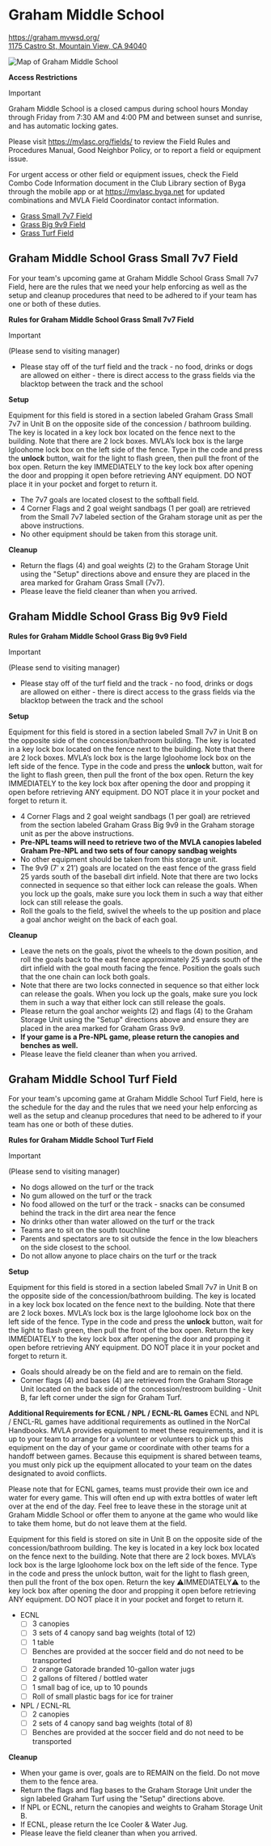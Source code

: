 # Graham Middle School
<https://graham.mvwsd.org/>  
[1175 Castro St, Mountain View, CA 94040](https://maps.app.goo.gl/NUfZqrafMejR5ZiM6)

![Map of Graham Middle School](images/GrahamMiddleSchool/GrahamMiddleSchoolMap.png)

**Access Restrictions**

> [!IMPORTANT]
> Graham Middle School is a closed campus during school hours Monday through Friday from 7:30 AM and 4:00 PM and between sunset and sunrise, and has automatic locking gates.

Please visit <https://mvlasc.org/fields/> to review the Field Rules and Procedures Manual, Good Neighbor Policy, or to report a field or equipment issue.

For urgent access or other field or equipment issues, check the Field Combo Code Information document in the Club Library section of Byga through the mobile app or at <https://mvlasc.byga.net> for updated combinations and MVLA Field Coordinator contact information.

- [Grass Small 7v7 Field](https://github.com/kennyspade/mvlasc/edit/main/README.md#graham-middle-school-grass-small-7v7-field)
- [Grass Big 9v9 Field](https://github.com/kennyspade/mvlasc/edit/main/README.md#graham-middle-school-grass-big-9v9-field)
- [Grass Turf Field](https://github.com/kennyspade/mvlasc/edit/main/README.md#graham-middle-school-turf-field)

## Graham Middle School Grass Small 7v7 Field

For your team's upcoming game at Graham Middle School Grass Small 7v7 Field, here are the rules that we need your help enforcing as well as the setup and cleanup procedures that need to be adhered to if your team has one or both of these duties.

**Rules for Graham Middle School Grass Small 7v7 Field**

> [!IMPORTANT]
> (Please send to visiting manager)

- Please stay off of the turf field and the track - no food, drinks or dogs are allowed on either - there is direct access to the grass fields via the blacktop between the track and the school

**Setup**

Equipment for this field is stored in a section labeled Graham Grass Small 7v7 in Unit B on the opposite side of the concession / bathroom building. The key is located in a key lock box located on the fence next to the building. Note that there are 2 lock boxes. MVLA’s lock box is the large Igloohome lock box on the left side of the fence. Type in the code and press the **unlock** button, wait for the light to flash green, then pull the front of the box open. Return the key IMMEDIATELY to the key lock box after opening the door and propping it open before retrieving ANY equipment. DO NOT place it in your pocket and forget to return it.

- The 7v7 goals are located closest to the softball field.
- 4 Corner Flags and 2 goal weight sandbags (1 per goal) are retrieved from the Small 7v7 labeled section of the Graham storage unit as per the above instructions.
- No other equipment should be taken from this storage unit.

**Cleanup**

- Return the flags (4) and goal weights (2) to the Graham Storage Unit using the "Setup" directions above and ensure they are placed in the area marked for Graham Grass Small (7v7).
- Please leave the field cleaner than when you arrived.

## Graham Middle School Grass Big 9v9 Field

**Rules for Graham Middle School Grass Big 9v9 Field**
> [!IMPORTANT]
> (Please send to visiting manager)

- Please stay off of the turf field and the track - no food, drinks or dogs are allowed on either - there is direct access to the grass fields via the blacktop between the track and the school

**Setup**

Equipment for this field is stored in a section labeled Small 7v7 in Unit B on the opposite side of the concession/bathroom building. The key is located in a key lock box located on the fence next to the building. Note that there are 2 lock boxes. MVLA’s lock box is the large Igloohome lock box on the left side of the fence. Type in the code and press the **unlock** button, wait for the light to flash green, then pull the front of the box open. Return the key IMMEDIATELY to the key lock box after opening the door and propping it open before retrieving ANY equipment. DO NOT place it in your pocket and forget to return it.

- 4 Corner Flags and 2 goal weight sandbags (1 per goal) are retrieved from the section labeled Graham Grass Big 9v9 in the Graham storage unit as per the above instructions.
- **Pre-NPL teams will need to retrieve two of the MVLA canopies labeled Graham Pre-NPL and two sets of four canopy sandbag weights**
- No other equipment should be taken from this storage unit.
- The 9v9 (7’ x 21’) goals are located on the east fence of the grass field 25 yards south of the baseball dirt infield. Note that there are two locks connected in sequence so that either lock can release the goals. When you lock up the goals, make sure you lock them in such a way that either lock can still release the goals.
- Roll the goals to the field, swivel the wheels to the up position and place a goal anchor weight on the back of each goal.

**Cleanup**
- Leave the nets on the goals, pivot the wheels to the down position, and roll the goals back to the east fence approximately 25 yards south of the dirt infield with the goal mouth facing the fence. Position the goals such that the one chain can lock both goals.
- Note that there are two locks connected in sequence so that either lock can release the goals. When you lock up the goals, make sure you lock them in such a way that either lock can still release the goals.
- Please return the goal anchor weights (2) and flags (4) to the Graham Storage Unit using the "Setup" directions above and ensure they are placed in the area marked for Graham Grass 9v9.
- **If your game is a Pre-NPL game, please return the canopies and benches as well.**
- Please leave the field cleaner than when you arrived.

## Graham Middle School Turf Field
For your team's upcoming game at Graham Middle School Turf Field, here is the schedule for the day and the rules that we need your help enforcing as well as the setup and cleanup procedures that need to be adhered to if your team has one or both of these duties.

**Rules for Graham Middle School Turf Field**
> [!IMPORTANT]
> (Please send to visiting manager)

- No dogs allowed on the turf or the track
- No gum allowed on the turf or the track
- No food allowed on the turf or the track - snacks can be consumed behind the track in the dirt area near the fence
- No drinks other than water allowed on the turf or the track
- Teams are to sit on the south touchline
- Parents and spectators are to sit outside the fence in the low bleachers on the side closest to the school.
- Do not allow anyone to place chairs on the turf or the track

**Setup**

Equipment for this field is stored in a section labeled Small 7v7 in Unit B on the opposite side of the concession/bathroom building. The key is located in a key lock box located on the fence next to the building. Note that there are 2 lock boxes. MVLA’s lock box is the large Igloohome lock box on the left side of the fence. Type in the code and press the **unlock** button, wait for the light to flash green, then pull the front of the box open. Return the key IMMEDIATELY to the key lock box after opening the door and propping it open before retrieving ANY equipment. DO NOT place it in your pocket and forget to return it.

- Goals should already be on the field and are to remain on the field.
- Corner flags (4) and bases (4) are retrieved from the Graham Storage Unit located on the back side of the concession/restroom building - Unit B, far left corner under the sign for Graham Turf.

**Additional Requirements for ECNL / NPL / ECNL-RL Games**
ECNL and NPL / ENCL-RL games have additional requirements as outlined in the NorCal Handbooks. MVLA provides equipment to meet these requirements, and it is up to your team to arrange for a volunteer or volunteers to pick up this equipment on the day of your game or coordinate with other teams for a handoff between games. Because this equipment is shared between teams, you must only pick up the equipment allocated to your team on the dates designated to avoid conflicts.

Please note that for ECNL games, teams must provide their own ice and water for every game. This will often end up with extra bottles of water left over at the end of the day. Feel free to leave these in the storage unit at Graham Middle School or offer them to anyone at the game who would like to take them home, but do not leave them at the field.

Equipment for this field is stored on site in Unit B on the opposite side of the concession/bathroom building. The key is located in a key lock box located on the fence next to the building. Note that there are 2 lock boxes. MVLA’s lock box is the large Igloohome lock box on the left side of the fence. Type in the code and press the unlock button, wait for the light to flash green, then pull the front of the box open. Return the key ⚠️IMMEDIATELY⚠️ to the key lock box after opening the door and propping it open before retrieving ANY equipment. DO NOT place it in your pocket and forget to return it.

- ECNL
  - [ ] 3 canopies
  - [ ] 3 sets of 4 canopy sand bag weights (total of 12)
  - [ ] 1 table
  - [ ] Benches are provided at the soccer field and do not need to be transported
  - [ ] 2 orange Gatorade branded 10-gallon water jugs
  - [ ] 2 gallons of filtered / bottled water
  - [ ] 1 small bag of ice, up to 10 pounds
  - [ ] Roll of small plastic bags for ice for trainer
- NPL / ECNL-RL
  - [ ] 2 canopies
  - [ ] 2 sets of 4 canopy sand bag weights (total of 8)
  - [ ] Benches are provided at the soccer field and do not need to be transported

**Cleanup**

- When your game is over, goals are to REMAIN on the field. Do not move them to the fence area.
- Return the flags and flag bases to the Graham Storage Unit under the sign labeled Graham Turf using the "Setup" directions above.
- If NPL or ECNL, return the canopies and weights to Graham Storage Unit B.
- If ECNL, please return the Ice Cooler & Water Jug.
- Please leave the field cleaner than when you arrived.
